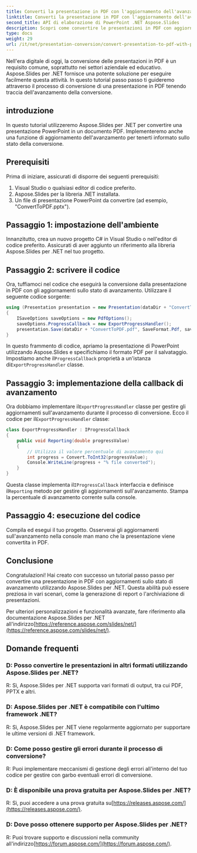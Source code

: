 ```yaml
---
title: Converti la presentazione in PDF con l'aggiornamento dell'avanzamento
linktitle: Converti la presentazione in PDF con l'aggiornamento dell'avanzamento
second_title: API di elaborazione di PowerPoint .NET Aspose.Slides
description: Scopri come convertire le presentazioni in PDF con aggiornamenti sullo stato di avanzamento utilizzando Aspose.Slides per .NET. Guida passo passo con codice sorgente incluso.
type: docs
weight: 29
url: /it/net/presentation-conversion/convert-presentation-to-pdf-with-progress-update/
---
```


Nell'era digitale di oggi, la conversione delle presentazioni in PDF è un requisito comune, soprattutto nei settori aziendale ed educativo. Aspose.Slides per .NET fornisce una potente soluzione per eseguire facilmente questa attività. In questo tutorial passo passo ti guideremo attraverso il processo di conversione di una presentazione in PDF tenendo traccia dell'avanzamento della conversione.

## introduzione

In questo tutorial utilizzeremo Aspose.Slides per .NET per convertire una presentazione PowerPoint in un documento PDF. Implementeremo anche una funzione di aggiornamento dell'avanzamento per tenerti informato sullo stato della conversione.

## Prerequisiti

Prima di iniziare, assicurati di disporre dei seguenti prerequisiti:

1. Visual Studio o qualsiasi editor di codice preferito.
2. Aspose.Slides per la libreria .NET installata.
3. Un file di presentazione PowerPoint da convertire (ad esempio, "ConvertToPDF.pptx").

## Passaggio 1: impostazione dell'ambiente

Innanzitutto, crea un nuovo progetto C# in Visual Studio o nell'editor di codice preferito. Assicurati di aver aggiunto un riferimento alla libreria Aspose.Slides per .NET nel tuo progetto.

## Passaggio 2: scrivere il codice

Ora, tuffiamoci nel codice che eseguirà la conversione dalla presentazione in PDF con gli aggiornamenti sullo stato di avanzamento. Utilizzare il seguente codice sorgente:

```csharp
using (Presentation presentation = new Presentation(dataDir + "ConvertToPDF.pptx"))
{
    ISaveOptions saveOptions = new PdfOptions();
    saveOptions.ProgressCallback = new ExportProgressHandler();
    presentation.Save(dataDir + "ConvertToPDF.pdf", SaveFormat.Pdf, saveOptions);
}
```

 In questo frammento di codice, apriamo la presentazione di PowerPoint utilizzando Aspose.Slides e specifichiamo il formato PDF per il salvataggio. Impostiamo anche il`ProgressCallback` proprietà a un'istanza di`ExportProgressHandler` classe.

## Passaggio 3: implementazione della callback di avanzamento

 Ora dobbiamo implementare il`ExportProgressHandler` classe per gestire gli aggiornamenti sull'avanzamento durante il processo di conversione. Ecco il codice per il`ExportProgressHandler` classe:

```csharp
class ExportProgressHandler : IProgressCallback
{
    public void Reporting(double progressValue)
    {
        // Utilizza il valore percentuale di avanzamento qui
        int progress = Convert.ToInt32(progressValue);
        Console.WriteLine(progress + "% file converted");
    }
}
```

 Questa classe implementa il`IProgressCallback` interfaccia e definisce il`Reporting` metodo per gestire gli aggiornamenti sull'avanzamento. Stampa la percentuale di avanzamento corrente sulla console.

## Passaggio 4: esecuzione del codice

Compila ed esegui il tuo progetto. Osserverai gli aggiornamenti sull'avanzamento nella console man mano che la presentazione viene convertita in PDF.

## Conclusione

Congratulazioni! Hai creato con successo un tutorial passo passo per convertire una presentazione in PDF con aggiornamenti sullo stato di avanzamento utilizzando Aspose.Slides per .NET. Questa abilità può essere preziosa in vari scenari, come la generazione di report o l'archiviazione di presentazioni.

 Per ulteriori personalizzazioni e funzionalità avanzate, fare riferimento alla documentazione Aspose.Slides per .NET all'indirizzo[https://reference.aspose.com/slides/net/](https://reference.aspose.com/slides/net/).

## Domande frequenti

### D: Posso convertire le presentazioni in altri formati utilizzando Aspose.Slides per .NET?
R: Sì, Aspose.Slides per .NET supporta vari formati di output, tra cui PDF, PPTX e altri.

### D: Aspose.Slides per .NET è compatibile con l'ultimo framework .NET?
R: Sì, Aspose.Slides per .NET viene regolarmente aggiornato per supportare le ultime versioni di .NET framework.

### D: Come posso gestire gli errori durante il processo di conversione?
R: Puoi implementare meccanismi di gestione degli errori all'interno del tuo codice per gestire con garbo eventuali errori di conversione.

### D: È disponibile una prova gratuita per Aspose.Slides per .NET?
R: Sì, puoi accedere a una prova gratuita su[https://releases.aspose.com/](https://releases.aspose.com/).

### D: Dove posso ottenere supporto per Aspose.Slides per .NET?
 R: Puoi trovare supporto e discussioni nella community all'indirizzo[https://forum.aspose.com/](https://forum.aspose.com/).